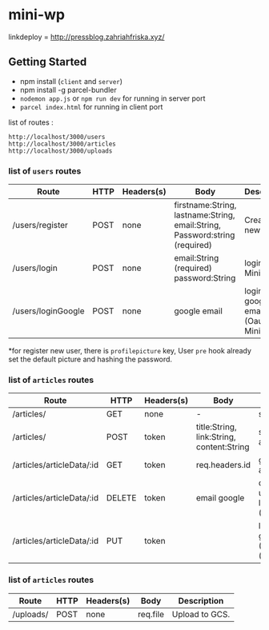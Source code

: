 # mini-wp

linkdeploy = http://pressblog.zahriahfriska.xyz/

## Getting Started
 * npm install (`client` and `server`)
 * npm install -g parcel-bundler
 * `nodemon app.js` or `npm run dev` for running in server port
 * `parcel index.html` for running in client port
 

list of routes :
```
http://localhost/3000/users
http://localhost/3000/articles
http://localhost/3000/uploads

```

### list of `users` routes

Route | HTTP | Headers(s) | Body | Description
------ | ------ | -------| ------- | -----------
/users/register | POST| none | firstname:String, lastname:String, email:String, Password:string (required)| Create a new user
/users/login | POST | none | email:String (required) password:String | login to Mini-WP
/users/loginGoogle | POST | none | google email| login with google email (Oauth) to Mini-WP

*for register new user, there is `profilepicture` key, User `pre` hook already set the default picture and hashing the password.

### list of `articles` routes

Route | HTTP | Headers(s) | Body | Description
------ | ------ | -------| ------- | -----------
/articles/ | GET | none | - | show all article
/articles/ | POST | token | title:String, link:String, content:String| submit create article
/articles/articleData/:id | GET | token | req.headers.id | get detail article
/articles/articleData/:id | DELETE | token | email google | delete article user's is who's login (Authorization)
/articles/articleData/:id | PUT | token || login with google email (Oauth) (Authorization)

### list of `articles` routes
Route | HTTP | Headers(s) | Body | Description
------ | ------ | -------| ------- | -----------
/uploads/ | POST | none | req.file | Upload to GCS.